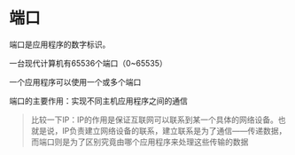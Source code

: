 # 端口

端口是应用程序的数字标识。

一台现代计算机有65536个端口（0~65535）

一个应用程序可以使用一个或多个端口

端口的主要作用：实现不同主机应用程序之间的通信

> 比较一下IP：IP的作用是保证互联网可以联系到某一个具体的网络设备。也就是说，IP负责建立网络设备的联系，建立联系是为了通信——传递数据，而端口则是为了区别究竟由哪个应用程序来处理这些传输的数据